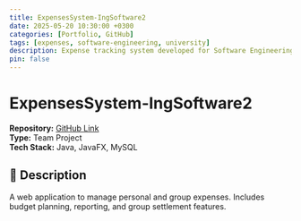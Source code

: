 ```yaml
---
title: ExpensesSystem-IngSoftware2
date: 2025-05-20 10:30:00 +0300
categories: [Portfolio, GitHub]
tags: [expenses, software-engineering, university]
description: Expense tracking system developed for Software Engineering II.
pin: false
---
```


# ExpensesSystem-IngSoftware2

**Repository:** [GitHub Link](https://github.com/MartinFarres/ExpensesSystem-IngSoftware2)  
**Type:** Team Project  
**Tech Stack:** Java, JavaFX, MySQL

## 📝 Description

A web application to manage personal and group expenses. Includes budget planning, reporting, and group settlement features.
